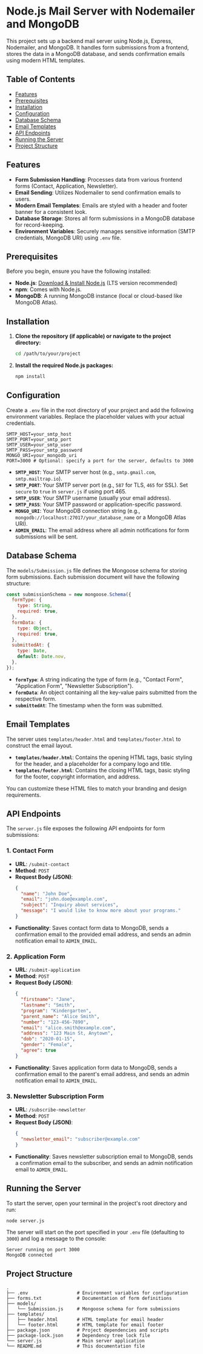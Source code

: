 # Node.js Mail Server with Nodemailer and MongoDB

This project sets up a backend mail server using Node.js, Express, Nodemailer, and MongoDB. It handles form submissions from a frontend, stores the data in a MongoDB database, and sends confirmation emails using modern HTML templates.

## Table of Contents

- [Features](#features)
- [Prerequisites](#prerequisites)
- [Installation](#installation)
- [Configuration](#configuration)
- [Database Schema](#database-schema)
- [Email Templates](#email-templates)
- [API Endpoints](#api-endpoints)
- [Running the Server](#running-the-server)
- [Project Structure](#project-structure)

## Features

- **Form Submission Handling**: Processes data from various frontend forms (Contact, Application, Newsletter).
- **Email Sending**: Utilizes Nodemailer to send confirmation emails to users.
- **Modern Email Templates**: Emails are styled with a header and footer banner for a consistent look.
- **Database Storage**: Stores all form submissions in a MongoDB database for record-keeping.
- **Environment Variables**: Securely manages sensitive information (SMTP credentials, MongoDB URI) using `.env` file.

## Prerequisites

Before you begin, ensure you have the following installed:

- **Node.js**: [Download & Install Node.js](https://nodejs.org/en/download/) (LTS version recommended)
- **npm**: Comes with Node.js.
- **MongoDB**: A running MongoDB instance (local or cloud-based like MongoDB Atlas).

## Installation

1.  **Clone the repository (if applicable) or navigate to the project directory:**
    ```bash
    cd /path/to/your/project
    ```

2.  **Install the required Node.js packages:**
    ```bash
    npm install
    ```

## Configuration

Create a `.env` file in the root directory of your project and add the following environment variables. Replace the placeholder values with your actual credentials.

```dotenv
SMTP_HOST=your_smtp_host
SMTP_PORT=your_smtp_port
SMTP_USER=your_smtp_user
SMTP_PASS=your_smtp_password
MONGO_URI=your_mongodb_uri
PORT=3000 # Optional: specify a port for the server, defaults to 3000
```

-   **`SMTP_HOST`**: Your SMTP server host (e.g., `smtp.gmail.com`, `smtp.mailtrap.io`).
-   **`SMTP_PORT`**: Your SMTP server port (e.g., `587` for TLS, `465` for SSL). Set `secure` to `true` in `server.js` if using port 465.
-   **`SMTP_USER`**: Your SMTP username (usually your email address).
-   **`SMTP_PASS`**: Your SMTP password or application-specific password.
-   **`MONGO_URI`**: Your MongoDB connection string (e.g., `mongodb://localhost:27017/your_database_name` or a MongoDB Atlas URI).
-   **`ADMIN_EMAIL`**: The email address where all admin notifications for form submissions will be sent.

## Database Schema

The `models/Submission.js` file defines the Mongoose schema for storing form submissions. Each submission document will have the following structure:

```javascript
const submissionSchema = new mongoose.Schema({
  formType: {
    type: String,
    required: true,
  },
  formData: {
    type: Object,
    required: true,
  },
  submittedAt: {
    type: Date,
    default: Date.now,
  },
});
```

-   **`formType`**: A string indicating the type of form (e.g., "Contact Form", "Application Form", "Newsletter Subscription").
-   **`formData`**: An object containing all the key-value pairs submitted from the respective form.
-   **`submittedAt`**: The timestamp when the form was submitted.

## Email Templates

The server uses `templates/header.html` and `templates/footer.html` to construct the email layout.

-   **`templates/header.html`**: Contains the opening HTML tags, basic styling for the header, and a placeholder for a company logo and title.
-   **`templates/footer.html`**: Contains the closing HTML tags, basic styling for the footer, copyright information, and address.

You can customize these HTML files to match your branding and design requirements.

## API Endpoints

The `server.js` file exposes the following API endpoints for form submissions:

### 1. Contact Form

-   **URL**: `/submit-contact`
-   **Method**: `POST`
-   **Request Body (JSON)**:
    ```json
    {
      "name": "John Doe",
      "email": "john.doe@example.com",
      "subject": "Inquiry about services",
      "message": "I would like to know more about your programs."
    }
    ```
-   **Functionality**: Saves contact form data to MongoDB, sends a confirmation email to the provided email address, and sends an admin notification email to `ADMIN_EMAIL`.

### 2. Application Form

-   **URL**: `/submit-application`
-   **Method**: `POST`
-   **Request Body (JSON)**:
    ```json
    {
      "firstname": "Jane",
      "lastname": "Smith",
      "program": "Kindergarten",
      "parent_name": "Alice Smith",
      "number": "123-456-7890",
      "email": "alice.smith@example.com",
      "address": "123 Main St, Anytown",
      "dob": "2020-01-15",
      "gender": "Female",
      "agree": true
    }
    ```
-   **Functionality**: Saves application form data to MongoDB, sends a confirmation email to the parent's email address, and sends an admin notification email to `ADMIN_EMAIL`.

### 3. Newsletter Subscription Form

-   **URL**: `/subscribe-newsletter`
-   **Method**: `POST`
-   **Request Body (JSON)**:
    ```json
    {
      "newsletter_email": "subscriber@example.com"
    }
    ```
-   **Functionality**: Saves newsletter subscription email to MongoDB, sends a confirmation email to the subscriber, and sends an admin notification email to `ADMIN_EMAIL`.

## Running the Server

To start the server, open your terminal in the project's root directory and run:

```bash
node server.js
```

The server will start on the port specified in your `.env` file (defaulting to `3000`) and log a message to the console:

```
Server running on port 3000
MongoDB connected
```

## Project Structure

```
.
├── .env                  # Environment variables for configuration
├── forms.txt             # Documentation of form definitions
├── models/
│   └── Submission.js     # Mongoose schema for form submissions
├── templates/
│   ├── header.html       # HTML template for email header
│   └── footer.html       # HTML template for email footer
├── package.json          # Project dependencies and scripts
├── package-lock.json     # Dependency tree lock file
└── server.js             # Main server application
└── README.md             # This documentation file
